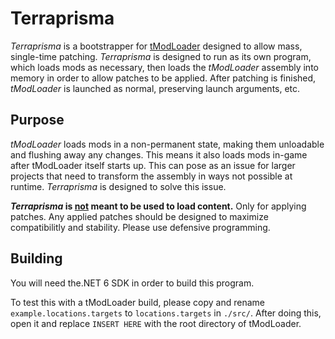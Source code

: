 # Terraprisma
_Terraprisma_ is a bootstrapper for [tModLoader](https://github.com/tModLoader/tModLoader) designed to allow mass, single-time patching. _Terraprisma_ is designed to run as its own program, which loads mods as necessary, then loads the _tModLoader_ assembly into memory in order to allow patches to be applied. After patching is finished, _tModLoader_ is launched as normal, preserving launch arguments, etc.

## Purpose
_tModLoader_ loads mods in a non-permanent state, making them unloadable and flushing away any changes. This means it also loads mods in-game after tModLoader itself starts up. This can pose as an issue for larger projects that need to transform the assembly in ways not possible at runtime. _Terraprisma_ is designed to solve this issue.

**_Terraprisma_ is <ins>not</ins> meant to be used to load content.** Only for applying patches. Any applied patches should be designed to maximize compatibilitly and stability. Please use defensive programming.

## Building
You will need the.NET 6 SDK in order to build this program.

To test this with a tModLoader build, please copy and rename `example.locations.targets` to `locations.targets` in `./src/`. After doing this, open it and replace `INSERT HERE` with the root directory of tModLoader.